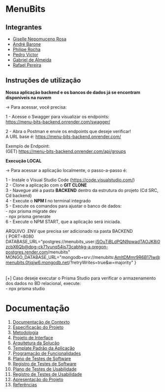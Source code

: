 # MenuBits


## Integrantes

* <a href="https://www.linkedin.com/in/gisellenrosa/">Giselle Nepomuceno Rosa</a>
* <a href="https://github.com/Andre98B">André Barone</a>
* <a href="https://www.linkedin.com/in/philipe-rocha-0684021b2">Philipe Rocha</a>
* <a href="https://github.com/PedroVictor022">Pedro Victor</a>
* <a href="https://github.com/GabrieldeAlmeidaCarvalho">Gabriel de Almeida</a>
* <a href="https://github.com/RafaelPereira7L">Rafael Pereira</a>


## Instruções de utilização

**Nossa aplicação backend e os bancos de dados já se encontram disponíveis na nuvem** <br />

-> Para acessar, você precisa: <br />

  1 - Acesse o Swagger para visualizar os endpoints:<br />
  https://menu-bits-backend.onrender.com/swagger/<br />

  2 - Abra o Postman e envie os endpoints que deseje verificar!<br />
  A URL base é: https://menu-bits-backend.onrender.com/<br />

  Exemplo de Endpoint: <br />
  (GET) https://menu-bits-backend.onrender.com/api/groups<br />

**Execução LOCAL** <br />

-> Para acessar a aplicação localmente, o passo-a-passo é:

1 - Instale o Visual Studio Code (https://code.visualstudio.com/)<br />
2 - Clone a aplicação com o **GIT CLONE**<br />
3 - Navegue até a pasta **BACKEND** dentro da estrutura do projeto (Cd SRC, Cd backend)<br />
4 - Execute o **NPM I** no terminal integrado<br />
5 - Execute os comandos para ajustar o banco de dados:<br />
    - npx prisma migrate dev<br />
    - npx prisma generate<br />
6 - Execute o NPM START, que a aplicação será iniciada.<br />

ARQUIVO .ENV que precisa ser adicionado na pasta BACKEND
<br />
{
PORT=8080
DATABASE_URL="postgres://menubits_user:jSOuTiBLdPQN9pwadTAOJK8i0zcbX6Qb@dpg-ck71vunq54js73cabhkg-a.oregon-postgres.render.com/menubits"
MONGO_DATABASE_URL="mongodb+srv://menubits:AmltDMmr9R6B17Iw@menubits.0tjqjw6.mongodb.net/?retryWrites=true&w=majority"
}
<br />
<br />
<br />
[+] Caso deseje executar o Prisma Studio para verificar o armazenamento dos dados no BD relacional, execute:<br />
    - npx prisma studio<br />

# Documentação

<ol>
<li><a href="docs/01-Documentação de Contexto.md"> Documentação de Contexto</a></li>
<li><a href="docs/02-Especificação do Projeto.md"> Especificação do Projeto</a></li>
<li><a href="docs/03-Metodologia.md"> Metodologia</a></li>
<li><a href="docs/04-Projeto de Interface.md"> Projeto de Interface</a></li>
<li><a href="docs/05-Arquitetura da Solução.md"> Arquitetura da Solução</a></li>
<li><a href="docs/06-Template Padrão da Aplicação.md"> Template Padrão da Aplicação</a></li>
<li><a href="docs/07-Programação de Funcionalidades.md"> Programação de Funcionalidades</a></li>
<li><a href="docs/08-Plano de Testes de Software.md"> Plano de Testes de Software</a></li>
<li><a href="docs/09-Registro de Testes de Software.md"> Registro de Testes de Software</a></li>
<li><a href="docs/10-Plano de Testes de Usabilidade.md"> Plano de Testes de Usabilidade</a></li>
<li><a href="docs/11-Registro de Testes de Usabilidade.md"> Registro de Testes de Usabilidade</a></li>
<li><a href="docs/12-Apresentação do Projeto.md"> Apresentação do Projeto</a></li>
<li><a href="docs/13-Referências.md"> Referências</a></li>
</ol>

